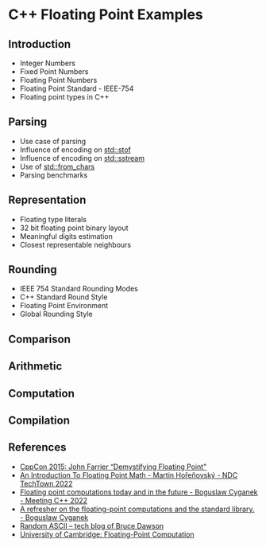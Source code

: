 # C++ Floating Point Examples 

## Introduction
* Integer Numbers
* Fixed Point Numbers
* Floating Point Numbers
* Floating Point Standard - IEEE-754
* Floating point types in C++

## Parsing
* Use case of parsing
* Influence of encoding on [std::stof](https://en.cppreference.com/w/cpp/string/basic_string/stof)
* Influence of encoding on [std::sstream](https://en.cppreference.com/w/cpp/io/basic_stringstream)
* Use of [std::from_chars](https://en.cppreference.com/w/cpp/utility/from_chars)
* Parsing benchmarks

## Representation
* Floating type literals
* 32 bit floating point binary layout
* Meaningful digits estimation
* Closest representable neighbours

## Rounding
* IEEE 754 Standard Rounding Modes
* C++ Standard Round Style
* Floating Point Environment
* Global Rounding Style

## Comparison

## Arithmetic

## Computation

## Compilation

## References
* [CppCon 2015: John Farrier “Demystifying Floating Point"](https://www.youtube.com/watch?v=k12BJGSc2Nc)
* [An Introduction To Floating Point Math - Martin Hořeňovský - NDC TechTown 2022](https://www.youtube.com/watch?v=kmQQtoQ-Moc)
* [Floating point computations today and in the future - Boguslaw Cyganek - Meeting C++ 2022](https://www.youtube.com/watch?v=NCKv0TBCj0g)
* [A refresher on the floating-point computations and the standard library. - Boguslaw Cyganek](https://www.youtube.com/watch?v=7aZbYJ5UTC8)
* [Random ASCII – tech blog of Bruce Dawson](https://randomascii.wordpress.com/category/floating-point/)
* [University of Cambridge: Floating-Point Computation](https://www.cl.cam.ac.uk/teaching/1011/FPComp/)